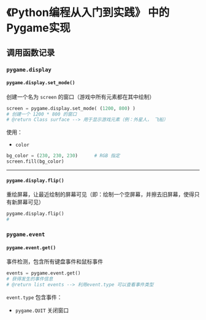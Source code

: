 # 《Python编程从入门到实践》 中的 Pygame实现

## 调用函数记录

### `pygame.display`

#### `pygame.display.set_mode()`

创建一个名为 `screen` 的窗口（游戏中所有元素都在其中绘制）

```python
screen = pygame.display.set_mode( (1200, 800) )
# 创建一个 1200 * 800 的窗口
# @return Class surface --> 用于显示游戏元素（例：外星人， 飞船）
```

使用：

* `color`

```python
bg_color = (230, 230, 230)      # RGB 指定
screen.fill(bg_color)
```

----

#### `pygame.display.flip()`

重绘屏幕，让最近绘制的屏幕可见（即：绘制一个空屏幕，并擦去旧屏幕，使得只有新屏幕可见）

```python
pygame.display.flip()
# 
```

### `pygame.event`

####  `pygame.event.get()`

事件检测，包含所有键盘事件和鼠标事件

```python
events = pygame.event.get()
# 获得发生的事件信息
# @return list events --> 利用event.type 可以查看事件类型
```

`event.type` 包含事件：

* `pygame.QUIT` 关闭窗口
